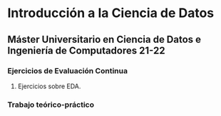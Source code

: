 # Introducción a la Ciencia de Datos

## Máster Universitario en Ciencia de Datos e Ingeniería de Computadores 21-22

### Ejercicios de Evaluación Continua

1. Ejercicios sobre EDA. 

### Trabajo teórico-práctico
